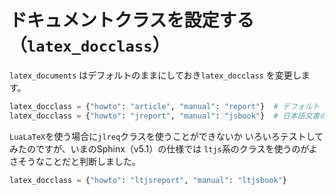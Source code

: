 # ドキュメントクラスを設定する（``latex_docclass``）

``latex_documents`` はデフォルトのままにしておき``latex_docclass`` を変更します。

```python
latex_docclass = {"howto": "article", "manual": "report"}  # デフォルト
latex_docclass = {"howto": "jreport", "manual": "jsbook"}  # 日本語文書のデフォルト
```

``LuaLaTeX``を使う場合に``jlreq``クラスを使うことができないか
いろいろテストしてみたのですが、いまのSphinx（v5.1）の仕様では
``ltjs``系のクラスを使うのがよさそうなことだと判断しました。

```python
latex_docclass = {"howto": "ltjsreport", "manual": "ltjsbook"}
```
